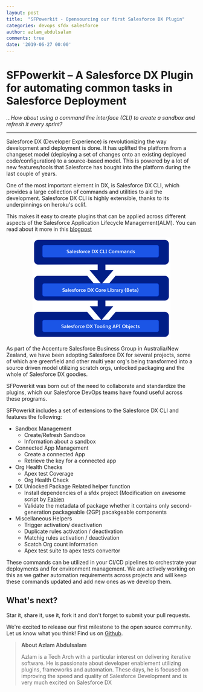 ```yaml
---
layout: post
title:  "SFPowerkit - Opensourcing our first Salesforce DX Plugin"
categories: devops sfdx salesforce
author: azlam_abdulsalam
comments: true
date: '2019-06-27 00:00'
---
```


# SFPowerkit – A Salesforce DX Plugin for automating common tasks in Salesforce Deployment

*...How about using a command line interface (CLI) to create a sandbox and refresh it every sprint?*

---

Salesforce DX (Developer Experience) is revolutionizing the way development and deployment  is done.  It has uplifted the platform from a changeset
model (deploying a set of changes onto an existing deployed code/configuration)  to a source-based model. This is  powered by
a lot of  new features/tools that  Salesforce has bought into the platform during the last couple of years.

One of the most important element in DX, is Salesforce DX CLI, which provides a large collection of commands and
utilities to aid the development.  Salesforce DX CLI is  highly extensible, thanks to its underpinnings on heroku's oclif. 

This makes it easy to create plugins that can be applied across different aspects of the Salesforce Application Lifecycle Management(ALM). You can read about it
more in this [blogpost](https://andyinthecloud.com/2019/02/10/salesforce-dx-integration-strategies/)

<p align="center">
 <a href="https://andyinthecloud.com/2019/02/10/salesforce-dx-integration-strategies/">
  <img 
   src="/img/posts/sfpowerkit/dxintegrations.png"
   alt="DX Integration Strategies" />
  </a>
</p>


As part of the Accenture Salesforce Business Group in Australia/New Zealand, we have been adopting Salesforce DX for several projects, some of which are
greenfield and other multi year org's being transformed into a source driven model utilizing scratch orgs, unlocked packaging and the whole of Salesforce DX goodies.

SFPowerkit was born out of the need  to collaborate and standardize the plugins, which our Salesforce DevOps teams have found useful across these programs.

SFPowerkit includes a set of extensions to the Salesforce DX CLI  and features the following:


-  Sandbox Management
     *   Create/Refresh Sandbox
     *   Information about a sandbox
-  Connected App Management
      *  Create a connected App 
      *  Retrieve  the key for a connected app
-  Org Health Checks
      *  Apex test Coverage 
      *  Org Health Check
-  DX  Unlocked Package Related helper function
      *  Install dependencies of a sfdx project (Modification on awesome script by [Fabien](https://github.com/FabienTaillon)
      *  Validate the metadata of package whether it contains only second-generation packageable (2GP) pacakgeable components
-  Miscellaneous Helpers
      *  Trigger activation/ deactivation
      *  Duplicate rules activation / deactivation
      *  Matchig rules activation / deactivation
      *  Scatch Org count information
      *  Apex test suite to apex tests convertor

These commands can be utilized in your CI/CD pipelines to orchestrate your deployments and for  environment management.  We are actively working on this as we gather automation requirements across projects and will keep these commands updated and add new ones as we develop them.


## What's next?

Star it, share it, use it, fork it and don't forget to submit your pull requests.

We're excited to release our first milestone to the open source community.
Let us know what you think! Find us on
[Github](https://github.com/Accenture/sfpowerkit).



> **About Azlam Abdulsalam**
>
> Azlam is a Tech Arch with a particular interest on delivering iterative software.
> He is passionate about developer enablement utilizing plugins, frameworks and automation. 
> These days, he is focused on improving the speed and quality of Salesforce Development and is very much excited on Salesforce DX